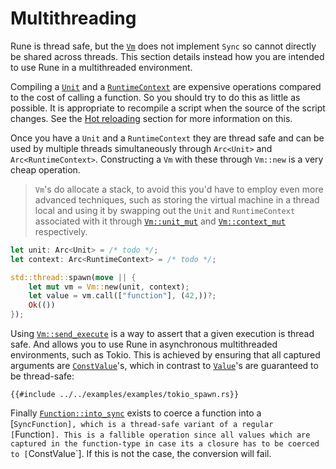 # Multithreading

Rune is thread safe, but the [`Vm`] does not implement `Sync` so cannot directly
be shared across threads. This section details instead how you are intended to
use Rune in a multithreaded environment.

Compiling a [`Unit`] and a [`RuntimeContext`] are expensive operations compared
to the cost of calling a function. So you should try to do this as little as
possible. It is appropriate to recompile a script when the source of the script
changes. See the [Hot reloading] section for more information on this.

Once you have a `Unit` and a `RuntimeContext` they are thread safe and can be
used by multiple threads simultaneously through `Arc<Unit>` and
`Arc<RuntimeContext>`. Constructing a `Vm` with these through `Vm::new` is a
very cheap operation.

> `Vm`'s do allocate a stack, to avoid this you'd have to employ even more
> advanced techniques, such as storing the virtual machine in a thread local and
> using it by swapping out the `Unit` and `RuntimeContext` associated with it
> through [`Vm::unit_mut`] and [`Vm::context_mut`] respectively.

```rust
let unit: Arc<Unit> = /* todo */;
let context: Arc<RuntimeContext> = /* todo */;

std::thread::spawn(move || {
    let mut vm = Vm::new(unit, context);
    let value = vm.call(["function"], (42,))?;
    Ok(())
});
```

Using [`Vm::send_execute`] is a way to assert that a given execution is thread
safe. And allows you to use Rune in asynchronous multithreaded environments,
such as Tokio. This is achieved by ensuring that all captured arguments are
[`ConstValue`]'s, which in contrast to [`Value`]'s are guaranteed to be
thread-safe:

```
{{#include ../../examples/examples/tokio_spawn.rs}}
```

Finally [`Function::into_sync`] exists to coerce a function into a
[`SyncFunction], which is a thread-safe variant of a regular [`Function`]. This
is a fallible operation since all values which are captured in the function-type
in case its a closure has to be coerced to [`ConstValue`]. If this is not the
case, the conversion will fail.

[`ConstValue`]: https://docs.rs/rune/latest/rune/runtime/enum.ConstValue.html
[`Function::into_sync`]: https://docs.rs/rune/latest/rune/runtime/struct.Function.html#method.into_sync
[`Function`]: https://docs.rs/rune/latest/rune/runtime/struct.Function.html
[`notify`]: https://docs.rs/notify
[`RuntimeContext`]: https://docs.rs/rune/latest/rune/runtime/struct.RuntimeContext.html
[`SyncFunction`]: https://docs.rs/rune/latest/rune/runtime/struct.SyncFunction.html
[`Unit`]: https://docs.rs/rune/latest/rune/runtime/struct.Unit.html
[`Value`]: https://docs.rs/rune/latest/rune/runtime/enum.Value.html
[`Vm::context_mut`]: https://docs.rs/rune/latest/rune/runtime/struct.Vm.html#method.context_mut
[`Vm::send_execute`]: https://docs.rs/rune/latest/rune/runtime/struct.Vm.html#method.send_execute
[`Vm::unit_mut`]: https://docs.rs/rune/latest/rune/runtime/struct.Vm.html#method.unit_mut
[`Vm`]: https://docs.rs/rune/latest/rune/runtime/struct.Vm.html
[Hot reloading]: ./hot_reloading.md
